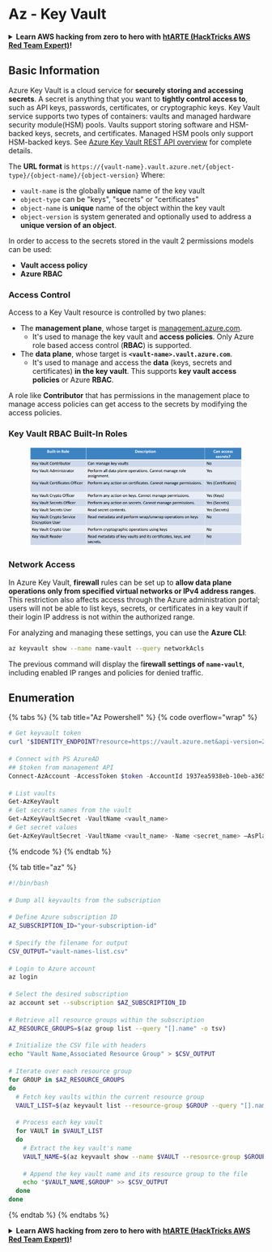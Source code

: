 # Az - Key Vault

<details>

<summary><strong>Learn AWS hacking from zero to hero with</strong> <a href="https://training.hacktricks.xyz/courses/arte"><strong>htARTE (HackTricks AWS Red Team Expert)</strong></a><strong>!</strong></summary>

Other ways to support HackTricks:

* If you want to see your **company advertised in HackTricks** or **download HackTricks in PDF** Check the [**SUBSCRIPTION PLANS**](https://github.com/sponsors/carlospolop)!
* Get the [**official PEASS & HackTricks swag**](https://peass.creator-spring.com)
* Discover [**The PEASS Family**](https://opensea.io/collection/the-peass-family), our collection of exclusive [**NFTs**](https://opensea.io/collection/the-peass-family)
* **Join the** 💬 [**Discord group**](https://discord.gg/hRep4RUj7f) or the [**telegram group**](https://t.me/peass) or **follow** me on **Twitter** 🐦 [**@carlospolopm**](https://twitter.com/carlospolopm)**.**
* **Share your hacking tricks by submitting PRs to the** [**HackTricks**](https://github.com/carlospolop/hacktricks) and [**HackTricks Cloud**](https://github.com/carlospolop/hacktricks-cloud) github repos.

</details>

## Basic Information

Azure Key Vault is a cloud service for **securely storing and accessing secrets**. A secret is anything that you want to **tightly control access to**, such as API keys, passwords, certificates, or cryptographic keys. Key Vault service supports two types of containers: vaults and managed hardware security module(HSM) pools. Vaults support storing software and HSM-backed keys, secrets, and certificates. Managed HSM pools only support HSM-backed keys. See [Azure Key Vault REST API overview](https://learn.microsoft.com/en-us/azure/key-vault/general/about-keys-secrets-certificates) for complete details.

The **URL format** is `https://{vault-name}.vault.azure.net/{object-type}/{object-name}/{object-version}` Where:

* `vault-name` is the globally **unique** name of the key vault
* `object-type` can be "keys", "secrets" or "certificates"
* `object-name` is **unique** name of the object within the key vault
* `object-version` is system generated and optionally used to address a **unique version of an object**.



In order to access to the secrets stored in the vault 2 permissions models can be used:

* **Vault access policy**
* **Azure RBAC**

### Access Control <a href="#access-control" id="access-control"></a>

Access to a Key Vault resource is controlled by two planes:

* The **management plane**, whose target is [management.azure.com](http://management.azure.com/).&#x20;
  * It's used to manage the key vault and **access policies**. Only Azure role based access control (**RBAC**) is supported.
* The **data plane**, whose target is **`<vault-name>.vault.azure.com`**.&#x20;
  * It's used to manage and access the **data** (keys, secrets and certificates) **in the key vault**. This supports **key vault access policies** or Azure **RBAC**.

A role like **Contributor** that has permissions in the management place to manage access policies can get access to the secrets by modifying the access policies.

### Key Vault RBAC Built-In Roles <a href="#rbac-built-in-roles" id="rbac-built-in-roles"></a>

<figure><img src="../../.gitbook/assets/image (3).png" alt=""><figcaption></figcaption></figure>

### Network Access

In Azure Key Vault, **firewall** rules can be set up to **allow data plane operations only from specified virtual networks or IPv4 address ranges**. This restriction also affects access through the Azure administration portal; users will not be able to list keys, secrets, or certificates in a key vault if their login IP address is not within the authorized range.

For analyzing and managing these settings, you can use the **Azure CLI**:

```bash
az keyvault show --name name-vault --query networkAcls
```

The previous command will display the f**irewall settings of `name-vault`**, including enabled IP ranges and policies for denied traffic.

## Enumeration

{% tabs %}
{% tab title="Az Powershell" %}
{% code overflow="wrap" %}
```powershell
# Get keyvault token
curl "$IDENTITY_ENDPOINT?resource=https://vault.azure.net&api-version=2017-09-01" -H secret:$IDENTITY_HEADER

# Connect with PS AzureAD
## $token from management API
Connect-AzAccount -AccessToken $token -AccountId 1937ea5938eb-10eb-a365-10abede52387 -KeyVaultAccessToken $keyvaulttoken

# List vaults
Get-AzKeyVault
# Get secrets names from the vault
Get-AzKeyVaultSecret -VaultName <vault_name>
# Get secret values
Get-AzKeyVaultSecret -VaultName <vault_name> -Name <secret_name> –AsPlainText
```
{% endcode %}
{% endtab %}

{% tab title="az" %}
```bash
#!/bin/bash

# Dump all keyvaults from the subscription

# Define Azure subscription ID
AZ_SUBSCRIPTION_ID="your-subscription-id"

# Specify the filename for output
CSV_OUTPUT="vault-names-list.csv"

# Login to Azure account
az login

# Select the desired subscription
az account set --subscription $AZ_SUBSCRIPTION_ID

# Retrieve all resource groups within the subscription
AZ_RESOURCE_GROUPS=$(az group list --query "[].name" -o tsv)

# Initialize the CSV file with headers
echo "Vault Name,Associated Resource Group" > $CSV_OUTPUT

# Iterate over each resource group
for GROUP in $AZ_RESOURCE_GROUPS
do
  # Fetch key vaults within the current resource group
  VAULT_LIST=$(az keyvault list --resource-group $GROUP --query "[].name" -o tsv)

  # Process each key vault
  for VAULT in $VAULT_LIST
  do
    # Extract the key vault's name
    VAULT_NAME=$(az keyvault show --name $VAULT --resource-group $GROUP --query "name" -o tsv)

    # Append the key vault name and its resource group to the file
    echo "$VAULT_NAME,$GROUP" >> $CSV_OUTPUT
  done
done
```
{% endtab %}
{% endtabs %}

<details>

<summary><strong>Learn AWS hacking from zero to hero with</strong> <a href="https://training.hacktricks.xyz/courses/arte"><strong>htARTE (HackTricks AWS Red Team Expert)</strong></a><strong>!</strong></summary>

Other ways to support HackTricks:

* If you want to see your **company advertised in HackTricks** or **download HackTricks in PDF** Check the [**SUBSCRIPTION PLANS**](https://github.com/sponsors/carlospolop)!
* Get the [**official PEASS & HackTricks swag**](https://peass.creator-spring.com)
* Discover [**The PEASS Family**](https://opensea.io/collection/the-peass-family), our collection of exclusive [**NFTs**](https://opensea.io/collection/the-peass-family)
* **Join the** 💬 [**Discord group**](https://discord.gg/hRep4RUj7f) or the [**telegram group**](https://t.me/peass) or **follow** me on **Twitter** 🐦 [**@carlospolopm**](https://twitter.com/carlospolopm)**.**
* **Share your hacking tricks by submitting PRs to the** [**HackTricks**](https://github.com/carlospolop/hacktricks) and [**HackTricks Cloud**](https://github.com/carlospolop/hacktricks-cloud) github repos.

</details>
